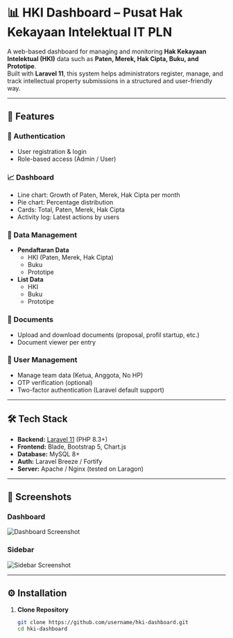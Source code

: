 # 📊 HKI Dashboard – Pusat Hak Kekayaan Intelektual IT PLN

A web-based dashboard for managing and monitoring **Hak Kekayaan Intelektual (HKI)** data such as **Paten, Merek, Hak Cipta, Buku, and Prototipe**.  
Built with **Laravel 11**, this system helps administrators register, manage, and track intellectual property submissions in a structured and user-friendly way.

---

## 🚀 Features

### 🔑 Authentication
- User registration & login
- Role-based access (Admin / User)

### 📈 Dashboard
- Line chart: Growth of Paten, Merek, Hak Cipta per month
- Pie chart: Percentage distribution
- Cards: Total, Paten, Merek, Hak Cipta
- Activity log: Latest actions by users

### 📂 Data Management
- **Pendaftaran Data**
  - HKI (Paten, Merek, Hak Cipta)
  - Buku
  - Prototipe
- **List Data**
  - HKI
  - Buku
  - Prototipe

### 📑 Documents
- Upload and download documents (proposal, profil startup, etc.)
- Document viewer per entry

### 👤 User Management
- Manage team data (Ketua, Anggota, No HP)
- OTP verification (optional)
- Two-factor authentication (Laravel default support)

---

## 🛠️ Tech Stack

- **Backend:** [Laravel 11](https://laravel.com/) (PHP 8.3+)
- **Frontend:** Blade, Bootstrap 5, Chart.js
- **Database:** MySQL 8+
- **Auth:** Laravel Breeze / Fortify
- **Server:** Apache / Nginx (tested on Laragon)

---

## 📸 Screenshots

### Dashboard
![Dashboard Screenshot](f1bb9326-a4df-4262-ba96-cbd18cc60209.png)

### Sidebar
![Sidebar Screenshot](507f8b23-f5cc-4640-8413-7fc4c4077ad0.png)

---

## ⚙️ Installation

1. **Clone Repository**
   ```bash
   git clone https://github.com/username/hki-dashboard.git
   cd hki-dashboard
